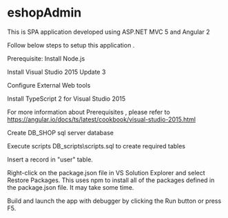 # eshopAdmin
This is SPA application developed using ASP.NET MVC 5 and Angular 2

Follow below steps to setup this application .

Prerequisite:
 Install Node.js

 Install Visual Studio 2015 Update 3

 Configure External Web tools
 
 Install TypeScript 2 for Visual Studio 2015

For more information about Prerequisites , please refer to https://angular.io/docs/ts/latest/cookbook/visual-studio-2015.html

Create DB_SHOP sql server database


Execute scripts DB_scripts\scripts.sql to create required tables

Insert  a record in "user" table.

Right-click on the package.json file in VS Solution Explorer and select Restore Packages. 
This uses npm to install all of the packages defined in the package.json file. It may take some time.

Build and launch the app with debugger by clicking the Run button or press F5.